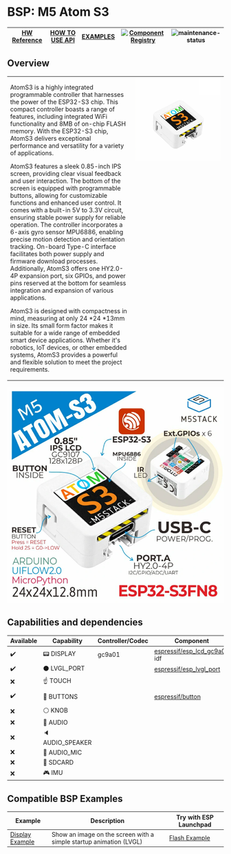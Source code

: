 # BSP: M5 Atom S3

| [HW Reference](https://docs.m5stack.com/en/core/AtomS3) | [HOW TO USE API](API.md) | [EXAMPLES](#compatible-bsp-examples) | [![Component Registry](https://components.espressif.com/components/espressif/m5_atom_s3/badge.svg)](https://components.espressif.com/components/espressif/m5_atom_s3) | ![maintenance-status](https://img.shields.io/badge/maintenance-actively--developed-brightgreen.svg) |
| --- | --- | --- | --- | -- |

## Overview

<table>
<tr><td>

AtomS3 is a highly integrated programmable controller that harnesses the power of the ESP32-S3 chip. This compact controller boasts a range of features, including integrated WiFi functionality and 8MB of on-chip FLASH memory. With the ESP32-S3 chip, AtomS3 delivers exceptional performance and versatility for a variety of applications.

AtomS3 features a sleek 0.85-inch IPS screen, providing clear visual feedback and user interaction. The bottom of the screen is equipped with programmable buttons, allowing for customizable functions and enhanced user control. It comes with a built-in 5V to 3.3V circuit, ensuring stable power supply for reliable operation. The controller incorporates a 6-axis gyro sensor MPU6886, enabling precise motion detection and orientation tracking. On-board Type-C interface facilitates both power supply and firmware download processes. Additionally, AtomS3 offers one HY2.0-4P expansion port, six GPIOs, and power pins reserved at the bottom for seamless integration and expansion of various applications.

AtomS3 is designed with compactness in mind, measuring at only 24 *24 *13mm in size. Its small form factor makes it suitable for a wide range of embedded smart device applications. Whether it's robotics, IoT devices, or other embedded systems, AtomS3 provides a powerful and flexible solution to meet the project requirements.

</td><td width="200" valign="top">
  <img src="doc/m5_atom_s3.webp">
</td></tr>
</table>

![image](doc/pic.webp)

## Capabilities and dependencies

<div align="center">
<!-- START_DEPENDENCIES -->

|     Available    |       Capability       |Controller/Codec|                                                Component                                               |   Version  |
|------------------|------------------------|----------------|--------------------------------------------------------------------------------------------------------|------------|
|:heavy_check_mark:|     :pager: DISPLAY    |     gc9a01     |[espressif/esp_lcd_gc9a01](https://components.espressif.com/components/espressif/esp_lcd_gc9a01)<br/>idf|^2<br/>>=5.2|
|:heavy_check_mark:|:black_circle: LVGL_PORT|                |     [espressif/esp_lvgl_port](https://components.espressif.com/components/espressif/esp_lvgl_port)     |     ^2     |
|        :x:       |    :point_up: TOUCH    |                |                                                                                                        |            |
|:heavy_check_mark:| :radio_button: BUTTONS |                |            [espressif/button](https://components.espressif.com/components/espressif/button)            |  >=4,<5.0  |
|        :x:       |   :white_circle: KNOB  |                |                                                                                                        |            |
|        :x:       |  :musical_note: AUDIO  |                |                                                                                                        |            |
|        :x:       | :speaker: AUDIO_SPEAKER|                |                                                                                                        |            |
|        :x:       | :microphone: AUDIO_MIC |                |                                                                                                        |            |
|        :x:       |  :floppy_disk: SDCARD  |                |                                                                                                        |            |
|        :x:       |    :video_game: IMU    |                |                                                                                                        |            |

<!-- END_DEPENDENCIES -->
</div>

## Compatible BSP Examples

<div align="center">
<!-- START_EXAMPLES -->

| Example | Description | Try with ESP Launchpad |
| ------- | ----------- | ---------------------- |
| [Display Example](https://github.com/espressif/esp-bsp/tree/master/examples/display) | Show an image on the screen with a simple startup animation (LVGL) | [Flash Example](https://espressif.github.io/esp-launchpad/?flashConfigURL=https://espressif.github.io/esp-bsp/config.toml&app=display-) |

<!-- END_EXAMPLES -->
</div>

<!-- START_BENCHMARK -->
<!-- END_BENCHMARK -->
